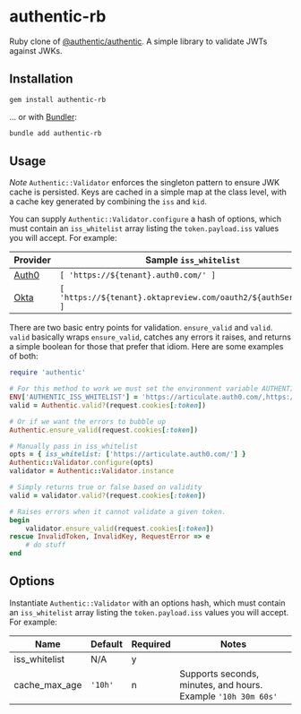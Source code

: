 # authentic-rb

Ruby clone of [@authentic/authentic](https://github.com/articulate/authentic). A simple library to validate JWTs against JWKs.

## Installation

``` bash
gem install authentic-rb
```

... or with [Bundler](https://bundler.io/man/bundle-add.1.html):

```bash
bundle add authentic-rb
```

## Usage

*Note* `Authentic::Validator` enforces the singleton pattern to ensure JWK cache is persisted. Keys are cached in a simple map at the class level, with a cache key generated by combining the `iss` and `kid`.

You can supply `Authentic::Validator.configure` a hash of options, which must contain an `iss_whitelist` array listing the `token.payload.iss` values you will accept. For example:

| Provider | Sample `iss_whitelist` |
| -------- | ------------------- |
| [Auth0](https://auth0.com/) | `[ 'https://${tenant}.auth0.com/' ]` |
| [Okta](https://www.okta.com/) | `[ 'https://${tenant}.oktapreview.com/oauth2/${authServerId}' ]` |

There are two basic entry points for validation. `ensure_valid` and `valid`. `valid` basically wraps `ensure_valid`, catches any errors it raises, and returns a simple boolean for those that prefer that idiom. Here are some examples of both:

```ruby
require 'authentic'

# For this method to work we must set the environment variable AUTHENTIC_ISS_WHITELIST as a comma delimited string
ENV['AUTHENTIC_ISS_WHITELIST'] = 'https://articulate.auth0.com/,https://articulate.oktapreview.com/oauth2/default'
valid = Authentic.valid?(request.cookies[:token])

# Or if we want the errors to bubble up
Authentic.ensure_valid(request.cookies[:token])

# Manually pass in iss_whitelist
opts = { iss_whitelist: ['https://articulate.auth0.com/'] }
Authentic::Validator.configure(opts)
validator = Authentic::Validator.instance

# Simply returns true or false based on validity
valid = validator.valid?(request.cookies[:token])

# Raises errors when it cannot validate a given token.
begin
    validator.ensure_valid(request.cookies[:token])
rescue InvalidToken, InvalidKey, RequestError => e
    # do stuff
end
```

## Options

Instantiate `Authentic::Validator` with an options hash, which must contain an `iss_whitelist` array listing the `token.payload.iss` values you will accept. For example:

| Name            | Default | Required | Notes                                                        |
| --------------- | ------- | -------- | -------------------------------------------------------------|
| iss_whitelist   | N/A     | y        |                                                              |
| cache_max_age   | `'10h'` | n        | Supports seconds, minutes, and hours. Example `'10h 30m 60s'`|
